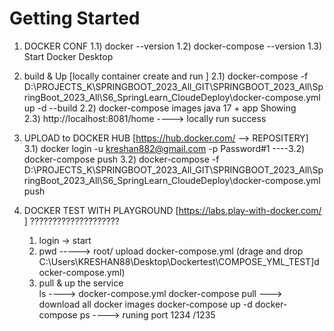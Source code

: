 # Getting Started

1) DOCKER CONF
	1.1) docker --version
	1.2) docker-compose --version
	1.3) Start Docker Desktop

2) build & Up [locally container create and run ]
	2.1) docker-compose -f D:\PROJECTS_K\SPRINGBOOT_2023_All_GIT\SPRINGBOOT_2023_All\SpringBoot_2023_All\S6_SpringLearn_CloudeDeploy\docker-compose.yml up -d --build
	2.2) docker-compose images
			java 17 + app Showing			
	2.3) http://localhost:8081/home  ----> locally run success


3) UPLOAD to DOCKER HUB [https://hub.docker.com/ --> REPOSITERY]
	3.1) docker login -u kreshan882@gmail.com -p Password#1
	----3.2) docker-compose push 
	3.2) docker-compose -f D:\PROJECTS_K\SPRINGBOOT_2023_All_GIT\SPRINGBOOT_2023_All\SpringBoot_2023_All\S6_SpringLearn_CloudeDeploy\docker-compose.yml push
	


4) DOCKER TEST WITH PLAYGROUND [https://labs.play-with-docker.com/ ] ????????????????????
	1) login -> start
	2) pwd -----> root/    upload docker-compose.yml (drage and drop C:\Users\KRESHAN88\Desktop\Dockertest\COMPOSE_YML_TEST]docker-compose.yml)
	3) pull & up the service								
		ls ----> docker-compose.yml
		docker-compose pull  ---> download all
		docker images
		docker-compose up -d 
		docker-compose ps   ----> runing port 1234 /1235

